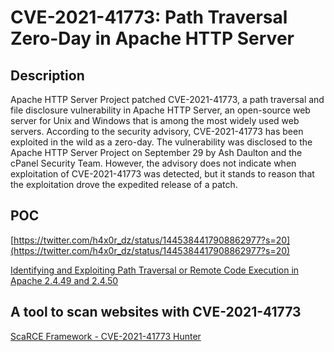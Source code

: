 # CVE-2021-41773: Path Traversal Zero-Day in Apache HTTP Server

## Description
Apache HTTP Server Project patched CVE-2021-41773, a path traversal and file disclosure vulnerability in Apache HTTP Server, an open-source web server for Unix and Windows that is among the most widely used web servers. According to the security advisory, CVE-2021-41773 has been exploited in the wild as a zero-day. The vulnerability was disclosed to the Apache HTTP Server Project on September 29 by Ash Daulton and the cPanel Security Team. However, the advisory does not indicate when exploitation of CVE-2021-41773 was detected, but it stands to reason that the exploitation drove the expedited release of a patch.

## POC

[https://twitter.com/h4x0r_dz/status/1445384417908862977?s=20](https://twitter.com/h4x0r_dz/status/1445384417908862977?s=20)

[Identifying and Exploiting Path Traversal or Remote Code Execution in Apache 2.4.49 and 2.4.50](https://walnutsecurity.com/path-traversal-remote-code-execution-in-apache/#exploit)

## A tool to scan websites with CVE-2021-41773

[ScaRCE Framework - CVE-2021-41773 Hunter](https://github.com/HightechSec/scarce-apache2)
